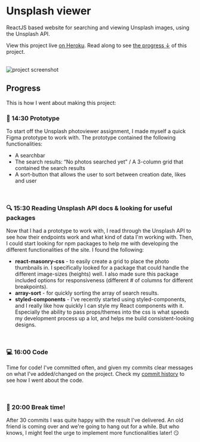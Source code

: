 # Unsplash viewer
ReactJS based website for searching and viewing Unsplash images, using the Unsplash API. 

View this project live [on Heroku](https://unsplash-viewer.herokuapp.com/). Read along to see [the progress ↓](#progress) of this project.

<br>

<img alt="project screenshot" src="https://i.imgur.com/oNw93MO.png" />

## Progress
This is how I went about making this project:

### 🎨 14:30 Prototype
To start off the Unsplash photoviewer assignment, I made myself a quick Figma prototype to work with. The prototype contained the following functionalities:
* A searchbar
* The search results: “No photos searched yet” / A 3-column grid that contained the search results
* A sort-button that allows the user to sort between creation date, likes and user
<br>

### 🔍 15:30 Reading Unsplash API docs & looking for useful packages
Now that I had a prototype to work with, I read through the Unsplash API to see how their endpoints work and what kind of data I'm working with. Then, I could start looking for npm packages to help me with developing the different functionalities of the site. I found the following:
*  **react-masonry-css** - to easily create a grid to place the photo thumbnails in. I specifically looked for a package that could handle the different image-sizes (heights) well. I also made sure this package included options for responsiveness (different # of columns for different breakpoints).
*  **array-sort** - for quickly sorting the array of search results.
* **styled-components** - I've recently started using styled-components, and I really like how quickly I can style my React components with it. Especially the ability to pass props/themes into the css is what speeds my development process up a lot, and helps me build consistent-looking designs.
<br>

### 💻 16:00 Code
Time for code! I've committed often, and given my commits clear messages on what I've added/changed on the project. Check my [commit history](https://github.com/imkarin/unsplash-viewer/commits/main) to see how I went about the code. 

<br>

### 🎉 20:00 Break time!
After 30 commits I was quite happy with the result I've delivered. An old friend is coming over and we're going to hang out for a while. But who knows, I might feel the urge to implement more functionalities later! 😏

<br> 
